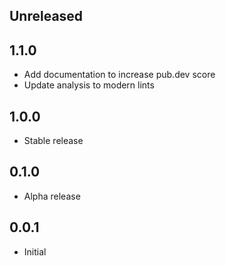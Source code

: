 ## Unreleased

## 1.1.0

- Add documentation to increase pub.dev score
- Update analysis to modern lints

## 1.0.0

- Stable release

## 0.1.0

- Alpha release

## 0.0.1

- Initial
